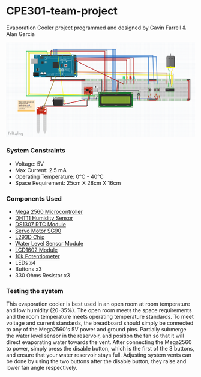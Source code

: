 # CPE301-team-project
Evaporation Cooler project programmed and designed by Gavin Farrell & Alan Garcia

![Schematic](https://github.com/ConkerBFD/CPE301-team-project/blob/main/images/Schematic.png)

### System Constraints
- Voltage: 5V
- Max Current: 2.5 mA
- Operating Temperature: 0°C - 40°C
- Space Requirement: 25cm X 28cm X 16cm

### Components Used
- [Mega 2560 Microcontroller](https://ww1.microchip.com/downloads/en/devicedoc/atmel-2549-8-bit-avr-microcontroller-atmega640-1280-1281-2560-2561_datasheet.pdf)
- [DHT11 Humidity Sensor](https://www.mouser.com/datasheet/2/758/DHT11-Technical-Data-Sheet-Translated-Version-1143054.pdf)
- [DS1307 RTC Module](https://datasheets.maximintegrated.com/en/ds/DS1307.pdf)
- [Servo Motor SG90](http://www.ee.ic.ac.uk/pcheung/teaching/DE1_EE/stores/sg90_datasheet.pdf)
- [L293D Chip](https://www.ti.com/lit/ds/symlink/l293.pdf)
- [Water Level Sensor Module](https://www.emartee.com/Attachment.php?name=42240.pdf)
- [LCD1602 Module](https://www.sparkfun.com/datasheets/LCD/ADM1602K-NSA-FBS-3.3v.pdf)
- [10k Potentiometer](https://components101.com/potentiometer)
- LEDs x4
- Buttons x3
- 330 Ohms Resistor x3

### Testing the system
This evaporation cooler is best used in an open room at room temperature and low humidity (20-35%). The open room meets the space requirements and the room temperature meets operating temperature standards. To meet voltage and current standards, the breadboard should simply be connected to any of the Mega2560's 5V power and ground pins. Partially submerge the water level sensor in the reservoir, and position the fan so that it will direct evaporating water towards the vent. After connecting the Mega2560 to power, simply press the disable button, which is the first of the 3 buttons, and ensure that your water reservoir stays full. Adjusting system vents can be done by using the two buttons after the disable button, they raise and lower fan angle respectively.
